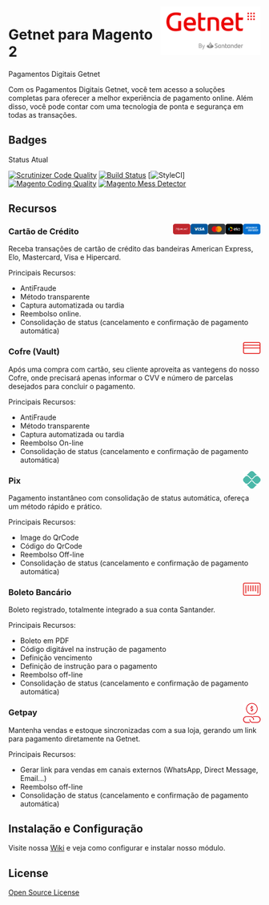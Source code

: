 <img src="view/adminhtml/web/images/logo.svg" align="right" width="200"/>

# Getnet para Magento 2

Pagamentos Digitais Getnet

Com os Pagamentos Digitais Getnet, você tem acesso a soluções completas para oferecer a melhor experiência de pagamento online. Além disso, você pode contar com uma tecnologia de ponta e segurança em todas as transações.

## Badges

Status Atual

[![Scrutinizer Code Quality](https://scrutinizer-ci.com/g/getnet-adquirencia/payment-magento/badges/quality-score.png?b=Magento%402.4&s=c9c4d8417a960a4cb2de61217f3e8c6948f74036)](https://scrutinizer-ci.com/g/getnet-adquirencia/payment-magento/)
[![Build Status](https://app.travis-ci.com/getnet-adquirencia/payment-magento.svg?branch=Magento%402.4)](https://app.travis-ci.com/getnet-adquirencia/payment-magento)
[![StyleCI](https://github.styleci.io/repos/457461565/shield?branch=Magento@2.4)]
[![Magento Coding Quality](https://github.com/getnet-adquirencia/payment-magento/actions/workflows/magento-coding-quality.yml/badge.svg)](https://github.com/getnet-adquirencia/payment-magento/actions/workflows/magento-coding-quality.yml)
[![Magento Mess Detector](https://github.com/getnet-adquirencia/payment-magento/actions/workflows/mess-detector.yml/badge.svg)](https://github.com/getnet-adquirencia/payment-magento/actions/workflows/mess-detector.yml)


## Recursos

<img src="view/base/web/images/cc/ae.svg" align="right" width="35"/>
<img src="view/base/web/images/cc/elo.svg" align="right" width="35"/>
<img src="view/base/web/images/cc/mc.svg" align="right" width="35"/>
<img src="view/base/web/images/cc/vi.svg" align="right" width="35"/>
<img src="view/base/web/images/cc/hc.svg" align="right" width="35"/>

### Cartão de Crédito

Receba transações de cartão de crédito das bandeiras American Express, Elo, Mastercard, Visa e Hipercard.

Principais Recursos:

- AntiFraude
- Método transparente
- Captura automatizada ou tardia
- Reembolso online.
- Consolidação de status (cancelamento e confirmação de pagamento automática)


<img src="view/base/web/images/cc/logo.svg" align="right" width="35"/>

### Cofre (Vault)

Após uma compra com cartão, seu cliente aproveita as vantegens do nosso Cofre, onde precisará apenas informar o CVV e número de parcelas desejados para concluir o pagamento.


Principais Recursos:
- AntiFraude
- Método transparente
- Captura automatizada ou tardia
- Reembolso On-line
- Consolidação de status (cancelamento e confirmação de pagamento automática)


<img src="view/base/web/images/pix/logo.svg" align="right" width="35"/>

### Pix

Pagamento instantâneo com consolidação de status automática, ofereça um método rápido e prático.


Principais Recursos:
- Image do QrCode
- Código do QrCode
- Reembolso Off-line
- Consolidação de status (cancelamento e confirmação de pagamento automática)


<img src="view/base/web/images/boleto/logo.svg" align="right" width="35"/>

### Boleto Bancário

Boleto registrado, totalmente integrado a sua conta Santander.

Principais Recursos:
- Boleto em PDF
- Código digitável na instrução de pagamento
- Definição vencimento
- Definição de instrução para o pagamento
- Reembolso off-line
- Consolidação de status (cancelamento e confirmação de pagamento automática)

<img src="view/base/web/images/getpay/logo.svg" align="right" width="35"/>

### Getpay

Mantenha vendas e estoque sincronizadas com a sua loja, gerando um link para pagamento diretamente na Getnet.

Principais Recursos:
- Gerar link para vendas em canais externos (WhatsApp, Direct Message, Email...)
- Reembolso off-line
- Consolidação de status (cancelamento e confirmação de pagamento automática)

## Instalação e Configuração

Visite nossa [Wiki][wiki] e veja como configurar e instalar nosso módulo.

## License

[Open Source License](LICENSE)

   [wiki]: <https://github.com/getnet-adquirencia/payment-magento/wiki>